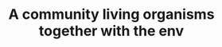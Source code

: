 ---
title: A community living organisms together with the env
longTitle: 'A community living organisms, together with the environment in which they live.'
tags:
- gccommon
scopeNote:
- "[[Ecosystems]]"
---